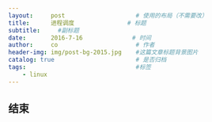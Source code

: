 ```yaml
---
layout:     post                    # 使用的布局（不需要改）
title:      进程调度               # 标题 
subtitle:     #副标题
date:       2016-7-16              # 时间
author:     co                      # 作者
header-img: img/post-bg-2015.jpg    #这篇文章标题背景图片
catalog: true                       # 是否归档
tags:                               #标签
    - linux
---
```







## 结束